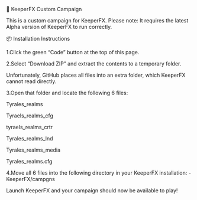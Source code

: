 🏰 KeeperFX Custom Campaign

This is a custom campaign for KeeperFX.
Please note: It requires the latest Alpha version of KeeperFX to run correctly.

📦 Installation Instructions

1.Click the green “Code” button at the top of this page.

2.Select “Download ZIP” and extract the contents to a temporary folder.

Unfortunately, GitHub places all files into an extra folder, which KeeperFX cannot read directly.

3.Open that folder and locate the following 6 files:

Tyrales_realms

Tyraels_realms_cfg

tyraels_realms_crtr

Tyrales_realms_lnd

Tyrales_realms_media

Tyrales_realms.cfg

4.Move all 6 files into the following directory in your KeeperFX installation:
-KeeperFX/campgns

Launch KeeperFX and your campaign should now be available to play!
